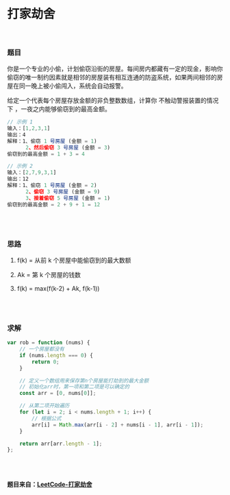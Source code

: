 # 打家劫舍

</br>

### 题目

你是一个专业的小偷，计划偷窃沿街的房屋。每间房内都藏有一定的现金，影响你偷窃的唯一制约因素就是相邻的房屋装有相互连通的防盗系统，如果两间相邻的房屋在同一晚上被小偷闯入，系统会自动报警。

给定一个代表每个房屋存放金额的非负整数数组，计算你 不触动警报装置的情况下 ，一夜之内能够偷窃到的最高金额。

```javascript
// 示例 1
输入：[1,2,3,1]
输出：4
解释：1、偷窃 1 号房屋 (金额 = 1)
      2、然后偷窃 3 号房屋 (金额 = 3)
偷窃到的最高金额 = 1 + 3 = 4

// 示例 2
输入：[2,7,9,3,1]
输出：12
解释：1、偷窃 1 号房屋 (金额 = 2)
      2、偷窃 3 号房屋 (金额 = 9)
      3、接着偷窃 5 号房屋 (金额 = 1)
偷窃到的最高金额 = 2 + 9 + 1 = 12
```

</br>
</br>

### 思路

1. f(k) = 从前 k 个房屋中能偷窃到的最大数额

2. Ak = 第 k 个房屋的钱数

3. f(k) = max(f(k-2) + Ak, f(k-1))

</br>
</br>

### 求解

```javascript
var rob = function (nums) {
    // 一个房屋都没有
    if (nums.length === 0) {
        return 0;
    }

    // 定义一个数组用来保存第n个房屋能打劫到的最大金额
    // 初始化arr时，第一项和第二项是可以确定的
    const arr = [0, nums[0]];

    // 从第二项开始遍历
    for (let i = 2; i < nums.length + 1; i++) {
        // 根据公式
        arr[i] = Math.max(arr[i - 2] + nums[i - 1], arr[i - 1]);
    }

    return arr[arr.length - 1];
};
```

</br>
</br>

**题目来自：[LeetCode-打家劫舍](https://leetcode-cn.com/problems/house-robber/)**
